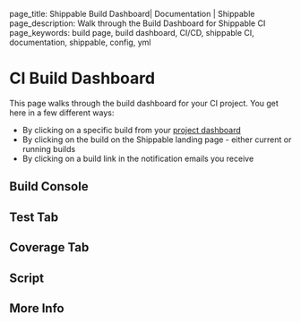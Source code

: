 page_title: Shippable Build Dashboard| Documentation | Shippable
page_description: Walk through the Build Dashboard for Shippable CI
page_keywords: build page, build dashboard, CI/CD, shippable CI, documentation, shippable, config, yml

# CI Build Dashboard

This page walks through the build dashboard for your CI project. You get here in a few different ways:

- By clicking on a specific build from your [project dashboard](project_dashboard)
- By clicking on the build on the Shippable landing page - either current or running builds
- By clicking on a build link in the notification emails you receive

## Build Console

## Test Tab

## Coverage Tab

## Script

## More Info

